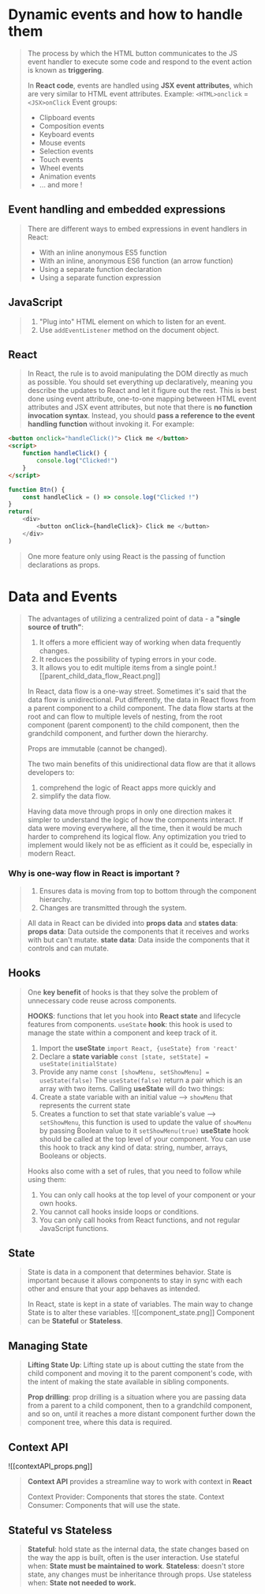# Dynamic events and how to handle them
>The process by which the HTML button communicates to the JS event handler to execute some code and respond to the event action is known as **triggering**.
>
>In **React code**, events are handled using **JSX event attributes**, which are very similar to HTML event attributes. Example:
>			`<HTML>onclick` = `<JSX>onClick`
>Event groups:
>* Clipboard events
>* Composition events
>* Keyboard events
>* Mouse events
>* Selection events
>* Touch events
>* Wheel events
>* Animation events
>* ... and more !

## Event handling and embedded expressions
>There are different ways to embed expressions in event handlers in React:
>- With an inline anonymous ES5 function
>- With an inline, anonymous ES6 function (an arrow function)
>- Using a separate function declaration
>- Using a separate function expression
>

## JavaScript
>1. "Plug into" HTML element on which to listen for an event.
>2. Use `addEventListener` method on the document object.
## React
> In React, the rule is to avoid manipulating the DOM directly as much as possible. You should set everything up declaratively, meaning you describe the updates to React and let it figure out the rest. This is best done using event attribute, one-to-one mapping between HTML event attributes and JSX event attributes, but note that there is **no function invocation syntax**. Instead, you should **pass a reference to the event handling function** without invoking it. For example:

```HTML
<button onclick="handleClick()"> Click me </button>
<script>
	function handleClick() {
		console.log("Clicked!")
	}
</script>
```

```JavaScript
function Btn() {
	const handleClick = () => console.log("Clicked !")
}
return(
	<div>
		<button onClick={handleClick}> Click me </button>
	</div>
)
```

> One more feature only using React is the passing of function declarations as props.

# Data and Events
>The advantages of utilizing a centralized point of data - a **"single source of truth"**:
>1. It offers a more efficient way of working when data frequently changes.
>2. It reduces the possibility of typing errors in your code.
>3. It allows you to edit multiple items from a single point.![[parent_child_data_flow_React.png]]
>
>In React, data flow is a one-way street. Sometimes it's said that the data flow is unidirectional. Put differently, the data in React flows from a parent component to a child component. The data flow starts at the root and can flow to multiple levels of nesting, from the root component (parent component) to the child component, then the grandchild component, and further down the hierarchy.
>
>Props are immutable (cannot be changed).
>
>The two main benefits of this unidirectional data flow are that it allows developers to:
>1. comprehend the logic of React apps more quickly and 
>2. simplify the data flow.
>
>Having data move through props in only one direction makes it simpler to understand the logic of how the components interact. If data were moving everywhere, all the time, then it would be much harder to comprehend its logical flow. Any optimization you tried to implement would likely not be as efficient as it could be, especially in modern React.

### Why is one-way flow in React is important ?
>1. Ensures data is moving from top to bottom through the component hierarchy.
>2. Changes are transmitted through the system.

>All data in React can be divided into **props data** and **states data**:
>**props data**: Data outside the components that it receives and works with but can't mutate.
>**state data**: Data inside the components that it controls and can mutate.

## Hooks
>One **key benefit** of hooks is that they solve the problem of unnecessary code reuse across components.
>
>**HOOKS**: functions that let you hook into **React state** and lifecycle features from components.
>`useState` **hook**: this hook is used to manage the state within a component and keep track of it.
>	1. Import the **useState** `import React, {useState} from 'react'`
>	2. Declare a **state variable** `const [state, setState] = useState(initialState)`
>	3. Provide any name `const [showMenu, setShowMenu] = useState(false)` 
>		The `useState(false)` return a pair which is an array with two items.
>Calling **useState** will do two things:
>1. Create a state variable with an initial value --> `showMenu` that represents the current state
>2. Creates a function to set that state variable's value --> `setShowMenu`, this function is used to update the value of `showMenu` by passing Boolean value to it `setShowMenu(true)`
>**useState** hook should be called at the top level of your component. You can use this hook to track any kind of data: string, number, arrays, Booleans or objects.
>
>Hooks also come with a set of rules, that you need to follow while using them:
>1. You can only call hooks at the top level of your component or your own hooks.
>2. You cannot call hooks inside loops or conditions.
>3. You can only call hooks from React functions, and not regular JavaScript functions.

## State
>State is data in a component that determines behavior. State is important because it allows components to stay in sync with each other and ensure that your app behaves as intended.
>
>In React, state is kept in a state of variables. The main way to change State is to alter these variables.
>![[component_state.png]]
>Component can be **Stateful** or **Stateless**.

## Managing State
>**Lifting State Up**: Lifting state up is about cutting the state from the child component and moving it to the parent component's code, with the intent of making the state available in sibling components.
>
>**Prop drilling**: prop drilling is a situation where you are passing data from a parent to a child component, then to a grandchild component, and so on, until it reaches a more distant component further down the component tree, where this data is required.

## Context API
![[contextAPI_props.png]]
>**Context API** provides a streamline way to work with context in **React**
>
>Context Provider: Components that stores the state.
>Context Consumer: Components that will use the state.

## Stateful vs Stateless
>**Stateful**: hold state as the internal data, the state changes based on the way the app is built, often is the user interaction. Use stateful when: **State must be maintained to work**.
>**Stateless**: doesn't store state, any changes must be inheritance through props. Use stateless when: **State not needed to work.** 
